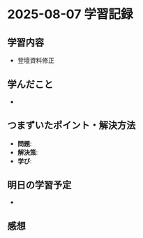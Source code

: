 # 2025-08-07 学習記録

## 学習内容
- 登壇資料修正

## 学んだこと
-

## つまずいたポイント・解決方法
- **問題**:
- **解決策**:
- **学び**:

## 明日の学習予定
-

## 感想

